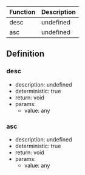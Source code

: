 |Function    |Description                                   |
|------------|----------------------------------------------|
|desc|undefined|
|asc|undefined|

## Definition

### desc

- description: undefined
- deterministic: true
- return: void
- params:
	- value: any

### asc

- description: undefined
- deterministic: true
- return: void
- params:
	- value: any
